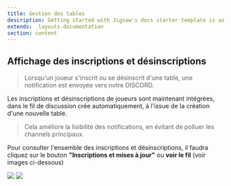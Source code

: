 ```yaml
---
title: Gestion des tables
description: Getting started with Jigsaw's docs starter template is as easy as 1, 2, 3.
extends: _layouts.documentation
section: content
---
```

## Affichage des inscriptions et désinscriptions

> Lorsqu'un joueur s'inscrit ou se désinscrit d'une table, une notification est envoyée vers notre DISCORD.

Les inscriptions et désinscriptions de joueurs sont maintenant intégrées, dans le fil de discussion crée automatiquement, à l'issue de
la création d'une nouvelle table.

> Cela améliore la lisibilité des notifications, en évitant de polluer les channels principaux.

Pour consulter l'ensemble des inscriptions et désinscriptions, il faudra cliquez sur le bouton 
**"Inscriptions et mises à jour"**  ou **voir le fil** (voir images ci-dessous)

<img class="block m-auto" src="/assets/img/notification-creation-table.jpg" />

<img class="block m-auto" src="/assets/img/inscriptions.jpg" />


